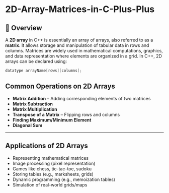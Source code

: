 # 2D-Array-Matrices-in-C-Plus-Plus

## 📌 Overview
A **2D array** in C++ is essentially an array of arrays, also referred to as a **matrix**. It allows storage and manipulation of tabular data in rows and columns. Matrices are widely used in mathematical computations, graphics, and data representation where elements are organized in a grid.
In C++, 2D arrays can be declared using:
```cpp
datatype arrayName[rows][columns];
```

## Common Operations on 2D Arrays

- **Matrix Addition** – Adding corresponding elements of two matrices  
- **Matrix Subtraction**  
- **Matrix Multiplication**  
- **Transpose of a Matrix** – Flipping rows and columns  
- **Finding Maximum/Minimum Element**  
- **Diagonal Sum**  

---

## Applications of 2D Arrays

- Representing mathematical matrices  
- Image processing (pixel representation)  
- Games like chess, tic-tac-toe, sudoku  
- Storing tables (e.g., marksheets, grids)  
- Dynamic programming (e.g., memoization tables)  
- Simulation of real-world grids/maps 
